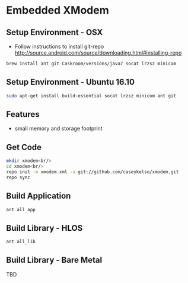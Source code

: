 Embedded XModem
===============

Setup Environment - OSX
------------------------
* Follow instructions to install git-repo http://source.android.com/source/downloading.html#installing-repo
```bash
brew install ant git Caskroom/versions/java7 socat lrzsz minicom
```

Setup Environment - Ubuntu 16.10
---------------------------------
```bash
sudo apt-get install build-essential socat lrzsz minicom ant git
```

Features
--------
* small memory and storage footprint

Get Code
-----------------
```bash
mkdir xmodem<br/>
cd xmodem<br/>
repo init -m xmodem.xml -u git://github.com/caseykelso/xmodem.git
repo sync
```

Build Application
-----------------
```bash
ant all_app
```




Build Library - HLOS
------------------
```bash
ant all_lib
```

Build Library - Bare Metal
-------------------------- 
TBD


